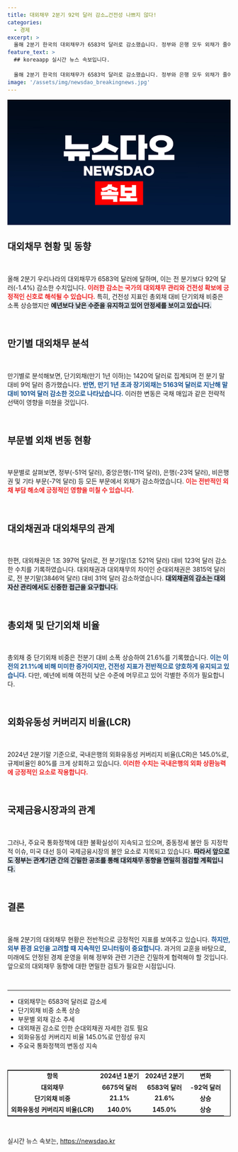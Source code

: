 ```yaml
---
title: 대외채무 2분기 92억 달러 감소…건전성 나쁘지 않다!
categories:
  - 경제
excerpt: >
  올해 2분기 한국의 대외채무가 6583억 달러로 감소했습니다. 정부와 은행 모두 외채가 줄어든 가운데, 글로벌 경제 불안 요소가 여전히 대외채무에 영향을 미치고 있습니다. 클릭 유도!
feature_text: >
  ## koreaapp 실시간 뉴스 속보입니다.

  올해 2분기 한국의 대외채무가 6583억 달러로 감소했습니다. 정부와 은행 모두 외채가 줄어든 가운데, 글로벌 경제 불안 요소가 여전히 대외채무에 영향을 미치고 있습니다. 클릭 유도!
image: '/assets/img/newsdao_breakingnews.jpg'
---
```


<p><img src="/assets/img/newsdao_breakingnews.jpg" alt="koreaapp 속보" /></p>

<h2 data-ke-size="size26">대외채무 현황 및 동향</h2>

<p data-ke-size="size16">&nbsp;</p>

<p>올해 2분기 우리나라의 대외채무가 6583억 달러에 달하며, 이는 전 분기보다 92억 달러(-1.4%) 감소한 수치입니다. <b><span style="color: #ee2323;">이러한 감소는 국가의 대외채무 관리와 건전성 확보에 긍정적인 신호로 해석될 수 있습니다.</span></b> 특히, 건전성 지표인 총외채 대비 단기외채 비중은 소폭 상승했지만 <b><span style="background-color: #21538527;">예년보다 낮은 수준을 유지하고 있어 안정세를 보이고 있습니다.</span></b> </p>

<p data-ke-size="size16">&nbsp;</p>

<h2 data-ke-size="size26">만기별 대외채무 분석</h2>

<p data-ke-size="size16">&nbsp;</p>

<p>만기별로 분석해보면, 단기외채(만기 1년 이하)는 1420억 달러로 집계되며 전 분기 말 대비 9억 달러 증가했습니다. <b><span style="color: #1a5490;">반면, 만기 1년 초과 장기외채는 5163억 달러로 지난해 말 대비 101억 달러 감소한 것으로 나타났습니다.</span></b> 이러한 변동은 국채 매입과 같은 전략적 선택이 영향을 미쳤을 것입니다.</p>

<p data-ke-size="size16">&nbsp;</p>

<h2 data-ke-size="size26">부문별 외채 변동 현황</h2>

<p data-ke-size="size16">&nbsp;</p>

<p>부문별로 살펴보면, 정부(-51억 달러), 중앙은행(-11억 달러), 은행(-23억 달러), 비은행권 및 기타 부문(-7억 달러) 등 모든 부문에서 외채가 감소하였습니다. <b><span style="color: #ee2323;">이는 전반적인 외채 부담 해소에 긍정적인 영향을 미칠 수 있습니다.</span></b> </p>

<p data-ke-size="size16">&nbsp;</p>

<h2 data-ke-size="size26">대외채권과 대외채무의 관계</h2>

<p data-ke-size="size16">&nbsp;</p>

<p>한편, 대외채권은 1조 397억 달러로, 전 분기말(1조 521억 달러) 대비 123억 달러 감소한 수치를 기록하였습니다. 대외채권과 대외채무의 차이인 순대외채권은 3815억 달러로, 전 분기말(3846억 달러) 대비 31억 달러 감소하였습니다. <b><span style="background-color: #21538527;">대외채권의 감소는 대외 자산 관리에서도 신중한 접근을 요구합니다.</span></b> </p>

<p data-ke-size="size16">&nbsp;</p>

<h2 data-ke-size="size26">총외채 및 단기외채 비율</h2>

<p data-ke-size="size16">&nbsp;</p>

<p>총외채 중 단기외채 비중은 전분기 대비 소폭 상승하여 21.6%를 기록했습니다. <b><span style="color: #1a5490;">이는 이전의 21.1%에 비해 미미한 증가이지만, 건전성 지표가 전반적으로 양호하게 유지되고 있습니다.</span></b> 다만, 예년에 비해 여전히 낮은 수준에 머무르고 있어 각별한 주의가 필요합니다.</p>

<p data-ke-size="size16">&nbsp;</p>

<h2 data-ke-size="size26">외화유동성 커버리지 비율(LCR)</h2>

<p data-ke-size="size16">&nbsp;</p>

<p>2024년 2분기말 기준으로, 국내은행의 외화유동성 커버리지 비율(LCR)은 145.0%로, 규제비율인 80%를 크게 상회하고 있습니다. <b><span style="color: #ee2323;">이러한 수치는 국내은행의 외화 상환능력에 긍정적인 요소로 작용합니다.</span></b></p>

<p data-ke-size="size16">&nbsp;</p>

<h2 data-ke-size="size26">국제금융시장과의 관계</h2>

<p data-ke-size="size16">&nbsp;</p>

<p>그러나, 주요국 통화정책에 대한 불확실성이 지속되고 있으며, 중동정세 불안 등 지정학적 이슈, 미국 대선 등이 국제금융시장의 불안 요소로 지목되고 있습니다. <b><span style="background-color: #21538527;">따라서 앞으로도 정부는 관계기관 간의 긴밀한 공조를 통해 대외채무 동향을 면밀히 점검할 계획입니다.</span></b></p>

<p data-ke-size="size16">&nbsp;</p>

<h2 data-ke-size="size26">결론</h2>

<p data-ke-size="size16">&nbsp;</p>

<p>올해 2분기의 대외채무 현황은 전반적으로 긍정적인 지표를 보여주고 있습니다. <b><span style="color: #1a5490;">하지만, 외부 환경 요인을 고려할 때 지속적인 모니터링이 중요합니다.</span></b> 과거의 교훈을 바탕으로, 미래에도 안정된 경제 운영을 위해 정부와 관련 기관은 긴밀하게 협력해야 할 것입니다. 앞으로의 대외채무 동향에 대한 면밀한 검토가 필요한 시점입니다. </p>

<p data-ke-size="size16">&nbsp;</p>

<hr>

<ul>
    <li>대외채무는 6583억 달러로 감소세</li>
    <li>단기외채 비중 소폭 상승</li>
    <li>부문별 외채 감소 추세</li>
    <li>대외채권 감소로 인한 순대외채권 자세한 검토 필요</li>
    <li>외화유동성 커버리지 비율 145.0%로 안정성 유지</li>
    <li>주요국 통화정책의 변동성 지속</li>
</ul>

<p data-ke-size="size16">&nbsp;</p>

<table style="width: 100%; border-collapse: collapse; border: 1px solid black;">
    <tr>
        <td style="text-align: center; height: 17px;"><b>항목</b></td>
        <td style="text-align: center; height: 17px;"><b>2024년 1분기</b></td>
        <td style="text-align: center; height: 17px;"><b>2024년 2분기</b></td>
        <td style="text-align: center; height: 17px;"><b>변화</b></td>
    </tr>
    <tr>
        <td style="text-align: center; height: 17px;"><b>대외채무</b></td>
        <td style="text-align: center; height: 17px;"><b>6675억 달러</b></td>
        <td style="text-align: center; height: 17px;"><b>6583억 달러</b></td>
        <td style="text-align: center; height: 17px;"><b>-92억 달러</b></td>
    </tr>
    <tr>
        <td style="text-align: center; height: 17px;"><b>단기외채 비중</b></td>
        <td style="text-align: center; height: 17px;"><b>21.1%</b></td>
        <td style="text-align: center; height: 17px;"><b>21.6%</b></td>
        <td style="text-align: center; height: 17px;"><b>상승</b></td>
    </tr>
    <tr>
        <td style="text-align: center; height: 17px;"><b>외화유동성 커버리지 비율(LCR)</b></td>
        <td style="text-align: center; height: 17px;"><b>140.0%</b></td>
        <td style="text-align: center; height: 17px;"><b>145.0%</b></td>
        <td style="text-align: center; height: 17px;"><b>상승</b></td>
    </tr>
</table>

<p data-ke-size="size16">&nbsp;</p>
실시간 뉴스 속보는, <a href="https://newsdao.kr" rel="dofollow">https://newsdao.kr</a>


